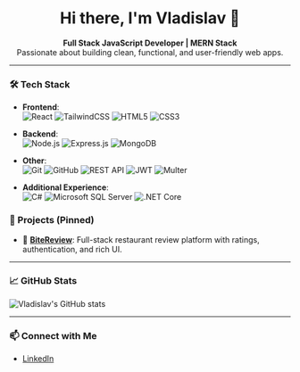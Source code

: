 <h1 align="center">Hi there, I'm Vladislav 👋</h1>

<p align="center">
  <strong>Full Stack JavaScript Developer | MERN Stack</strong><br>
  Passionate about building clean, functional, and user-friendly web apps.
</p>

---

### 🛠️ Tech Stack

- **Frontend**:  
  ![React](https://img.shields.io/badge/React-20232A?style=flat&logo=react&logoColor=61DAFB)
  ![TailwindCSS](https://img.shields.io/badge/Tailwind_CSS-38B2AC?style=flat&logo=tailwind-css&logoColor=white)
  ![HTML5](https://img.shields.io/badge/HTML5-E34F26?style=flat&logo=html5&logoColor=white)
  ![CSS3](https://img.shields.io/badge/CSS3-1572B6?style=flat&logo=css3&logoColor=white)

- **Backend**:  
  ![Node.js](https://img.shields.io/badge/Node.js-339933?style=flat&logo=nodedotjs&logoColor=white)
  ![Express.js](https://img.shields.io/badge/Express.js-000000?style=flat&logo=express&logoColor=white)
  ![MongoDB](https://img.shields.io/badge/MongoDB-4EA94B?style=flat&logo=mongodb&logoColor=white)

- **Other**:  
  ![Git](https://img.shields.io/badge/Git-F05032?style=flat&logo=git&logoColor=white)
  ![GitHub](https://img.shields.io/badge/GitHub-181717?style=flat&logo=github&logoColor=white)
  ![REST API](https://img.shields.io/badge/REST_API-005571?style=flat)
  ![JWT](https://img.shields.io/badge/JWT-black?style=flat&logo=JSON%20web%20tokens&logoColor=white)
  ![Multer](https://img.shields.io/badge/Multer-00C7B7?style=flat)

- **Additional Experience**:  
  ![C#](https://img.shields.io/badge/C%23-239120?style=flat&logo=c-sharp&logoColor=white)
  ![Microsoft SQL Server](https://img.shields.io/badge/SQL_Server-CC2927?style=flat&logo=microsoftsqlserver&logoColor=white)
  ![.NET Core](https://img.shields.io/badge/.NET-512BD4?style=flat&logo=dotnet&logoColor=white)


### 📌 Projects (Pinned)
- 🧾 [**BiteReview**](https://github.com/VladislavDim/bite-review): Full-stack restaurant review platform with ratings, authentication, and rich UI.
---

### 📈 GitHub Stats
![Vladislav's GitHub stats](https://github-readme-stats.vercel.app/api?username=VladislavDim&show_icons=true&theme=github_dark)

---

### 📫 Connect with Me
- [LinkedIn](https://www.linkedin.com/in/gumumpo6/)
